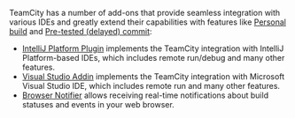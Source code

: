 [//]: # (title: TeamCity Plugins and Tools for External Software)
[//]: # (auxiliary-id: TeamCity Plugins and Tools for External Software;Installing Tools)

TeamCity has a number of add-ons that provide seamless integration with various IDEs and greatly extend their capabilities with features like [Personal build](personal-build.md) and [Pre-tested (delayed) commit](pre-tested-delayed-commit.md):

* [IntelliJ Platform Plugin](intellij-platform-plugin.md) implements the TeamCity integration with IntelliJ Platform-based IDEs, which includes remote run/debug and many other features.
* [Visual Studio Addin](visual-studio-addin.md) implements the TeamCity integration with Microsoft Visual Studio IDE, which includes remote run and many other features.
* [Browser Notifier](browser-notifier.md) allows receiving real-time notifications about build statuses and events in your web browser.


